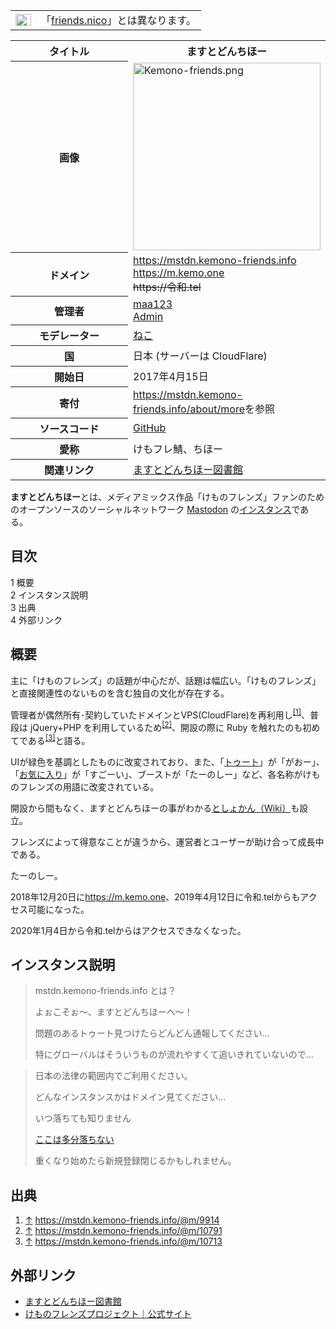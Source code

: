 <div>

<div>

|                                                                                                                                                                                                                                                                                                                                                        |                                                                  |
|--------------------------------------------------------------------------------------------------------------------------------------------------------------------------------------------------------------------------------------------------------------------------------------------------------------------------------------------------------|------------------------------------------------------------------|
| [<img src="/images/thumb/f/fb/Confusion_grey.svg/25px-Confusion_grey.svg.png" srcset="/images/thumb/f/fb/Confusion_grey.svg/38px-Confusion_grey.svg.png 1.5x, /images/thumb/f/fb/Confusion_grey.svg/50px-Confusion_grey.svg.png 2x" width="25" height="19" alt="曖昧さ回避" />](/%E3%83%95%E3%82%A1%E3%82%A4%E3%83%AB:Confusion_grey.svg "曖昧さ回避") | 「[friends.nico](/Friends.nico "Friends.nico")」とは異なります。 |

</div>

<table>
<colgroup>
<col style="width: 50%" />
<col style="width: 50%" />
</colgroup>
<tbody>
<tr class="header">
<th>タイトル</th>
<th>ますとどんちほー</th>
</tr>

<tr class="odd">
<th>画像</th>
<td><a href="/%E3%83%95%E3%82%A1%E3%82%A4%E3%83%AB:Kemono-friends.png"><img src="/images/thumb/a/aa/Kemono-friends.png/300px-Kemono-friends.png" srcset="/images/thumb/a/aa/Kemono-friends.png/450px-Kemono-friends.png 1.5x, /images/thumb/a/aa/Kemono-friends.png/600px-Kemono-friends.png 2x" width="300" height="300" alt="Kemono-friends.png" /></a></td>
</tr>
<tr class="even">
<th scope="row">ドメイン</th>
<td><a href="https://mstdn.kemono-friends.info" rel="nofollow">https://mstdn.kemono-friends.info</a><br />
<a href="https://m.kemo.one" rel="nofollow">https://m.kemo.one</a><br />
<del>https://令和.tel</del></td>
</tr>
<tr class="odd">
<th scope="row">管理者</th>
<td><a href="https://mstdn.kemono-friends.info/@m" rel="nofollow">maa123</a><br />
<a href="https://mstdn.kemono-friends.info/@admin" rel="nofollow">Admin</a></td>
</tr>
<tr class="even">
<th scope="row">モデレーター</th>
<td><a href="https://mstdn.kemono-friends.info/@ck" rel="nofollow">ねこ</a></td>
</tr>
<tr class="odd">
<th scope="row">国</th>
<td>日本 (サーバーは CloudFlare)</td>
</tr>
<tr class="even">
<th scope="row">開始日</th>
<td>2017年4月15日</td>
</tr>
<tr class="odd">
<th scope="row">寄付</th>
<td><a href="https://mstdn.kemono-friends.info/about/more" rel="nofollow">https://mstdn.kemono-friends.info/about/more</a>を参照</td>
</tr>
<tr class="even">
<th scope="row">ソースコード</th>
<td><a href="https://github.com/maa123/mastodon" rel="nofollow">GitHub</a></td>
</tr>
<tr class="odd">
<th scope="row">愛称</th>
<td>けもフレ鯖、ちほー</td>
</tr>
<tr class="even">
<th scope="row">関連リンク</th>
<td><a href="https://library.kemono-friends.info/" rel="nofollow">ますとどんちほー図書館</a></td>
</tr>
</tbody>
</table>

**ますとどんちほー**とは、メディアミックス作品「けものフレンズ」ファンのためのオープンソースのソーシャルネットワーク [Mastodon](/Mastodon "Mastodon") の[インスタンス](/%E3%82%A4%E3%83%B3%E3%82%B9%E3%82%BF%E3%83%B3%E3%82%B9 "インスタンス")である。

<div id="toc">

<div lang="ja" dir="ltr">

## 目次

</div>

-   [1 概要](#.E6.A6.82.E8.A6.81)
-   [2 インスタンス説明](#.E3.82.A4.E3.83.B3.E3.82.B9.E3.82.BF.E3.83.B3.E3.82.B9.E8.AA.AC.E6.98.8E)
-   [3 出典](#.E5.87.BA.E5.85.B8)
-   [4 外部リンク](#.E5.A4.96.E9.83.A8.E3.83.AA.E3.83.B3.E3.82.AF)

</div>

## 概要

主に「けものフレンズ」の話題が中心だが、話題は幅広い。「けものフレンズ」と直接関連性のないものを含む独自の文化が存在する。

管理者が偶然所有･契約していたドメインとVPS(CloudFlare)を再利用し<sup>[\[1\]](#cite_note-1)</sup>、普段は jQuery+PHP を利用しているため<sup>[\[2\]](#cite_note-2)</sup>、開設の際に Ruby を触れたのも初めてである<sup>[\[3\]](#cite_note-3)</sup>と語る。

UIが緑色を基調としたものに改変されており、また、「[トゥート](/%E3%83%88%E3%82%A5%E3%83%BC%E3%83%88 "トゥート")」が「がおー」、「[お気に入り](/%E3%81%8A%E6%B0%97%E3%81%AB%E5%85%A5%E3%82%8A "お気に入り")」が「すごーい」、ブーストが「たーのしー」など、各名称がけものフレンズの用語に改変されている。

開設から間もなく、ますとどんちほーの事がわかる<a href="http://library.kemono-friends.info/%E3%83%A1%E3%82%A4%E3%83%B3%E3%83%9A%E3%83%BC%E3%82%B8" rel="nofollow">としょかん（Wiki）</a>も設立。

フレンズによって得意なことが違うから、運営者とユーザーが助け合って成長中である。

たーのしー。

2018年12月20日に<a href="https://m.kemo.one" rel="nofollow">https://m.kemo.one</a>、2019年4月12日に令和.telからもアクセス可能になった。

2020年1月4日から令和.telからはアクセスできなくなった。

## インスタンス説明

> mstdn.kemono-friends.info とは？
>
> よぉこそぉ～、ますとどんちほーへ～！
>
> 問題のあるトゥート見つけたらどんどん通報してください…
>
> 特にグローバルはそういうものが流れやすくて追いきれていないので…

> 日本の法律の範囲内でご利用ください。
>
> どんなインスタンスかはドメイン見てください...
>
> いつ落ちても知りません
>
> <a href="https://kemono-friends.info/chat/" rel="nofollow">ここは多分落ちない</a>
>
> 重くなり始めたら新規登録閉じるかもしれません。

## 出典

<div>

1.  <span id="cite_note-1">[↑](#cite_ref-1) <a href="https://mstdn.kemono-friends.info/@m/9914" rel="nofollow">https://mstdn.kemono-friends.info/@m/9914</a></span>
2.  <span id="cite_note-2">[↑](#cite_ref-2) <a href="https://mstdn.kemono-friends.info/@m/10791" rel="nofollow">https://mstdn.kemono-friends.info/@m/10791</a></span>
3.  <span id="cite_note-3">[↑](#cite_ref-3) <a href="https://mstdn.kemono-friends.info/@m/10713" rel="nofollow">https://mstdn.kemono-friends.info/@m/10713</a></span>

</div>

## 外部リンク

-   <a href="http://library.kemono-friends.info/%E3%83%A1%E3%82%A4%E3%83%B3%E3%83%9A%E3%83%BC%E3%82%B8" rel="nofollow">ますとどんちほー図書館</a>
-   <a href="http://kemono-friends.jp/" rel="nofollow">けものフレンズプロジェクト｜公式サイト</a>

</div>
